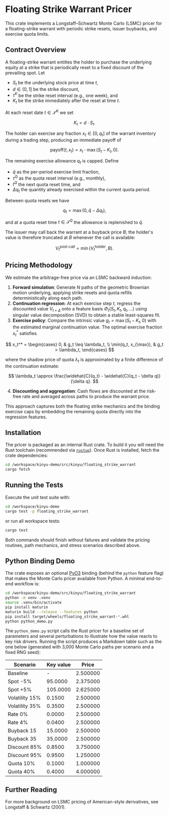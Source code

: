 # Floating Strike Warrant Pricer

This crate implements a Longstaff–Schwartz Monte Carlo (LSMC) pricer for a floating-strike warrant with periodic strike resets, issuer buybacks, and exercise quota limits.

## Contract Overview

A floating-strike warrant entitles the holder to purchase the underlying equity at a strike that is periodically reset to a fixed discount of the prevailing spot. Let

- $S_t$ be the underlying stock price at time $t$,
- $d \in (0,1]$ be the strike discount,
- $\tau^K$ be the strike reset interval (e.g., one week), and
- $K_t$ be the strike immediately after the reset at time $t$.

At each reset date $t \in \mathcal{T}^K$ we set

$$
K_t = d \cdot S_t.
$$

The holder can exercise any fraction $x_t \in [0, q_t]$ of the warrant inventory during a trading step, producing an immediate payoff of

$$
\text{payoff}(t, x_t) = x_t \cdot \max(S_t - K_t, 0).
$$

The remaining exercise allowance $q_t$ is capped. Define

- $\bar{q}$ as the per-period exercise limit fraction,
- $\tau^Q$ as the quota reset interval (e.g., monthly),
- $t^Q$ the next quota reset time, and
- $\Delta q_t$ the quantity already exercised within the current quota period.

Between quota resets we have

$$
q_t = \max\bigl(0, \bar{q} - \Delta q_t\bigr),
$$

and at a quota reset time $t \in \mathcal{T}^Q$ the allowance is replenished to $\bar{q}$.

The issuer may call back the warrant at a buyback price $B$; the holder's value is therefore truncated at $B$ whenever the call is available:

$$
V_t^{\text{post-call}} = \min\left(V_t^{\text{holder}}, B\right).
$$

## Pricing Methodology

We estimate the arbitrage-free price via an LSMC backward induction:

1. **Forward simulation**: Generate $N$ paths of the geometric Brownian motion underlying, applying strike resets and quota refills deterministically along each path.
2. **Continuation regression**: At each exercise step $t$, regress the discounted value $V_{t+\Delta}$ onto a feature basis $\Phi_t(S_t, K_t, q_t, \ldots)$ using singular value decomposition (SVD) to obtain a stable least-squares fit.
3. **Exercise policy**: Compare the intrinsic value $g_t = \max(S_t - K_t, 0)$ with the estimated marginal continuation value. The optimal exercise fraction $x_t^*$ satisfies

$$
x_t^* =
\begin{cases}
0, & g_t \leq \lambda_t, \\
\min(q_t, x_{\max}), & g_t > \lambda_t,
\end{cases}
$$

   where the shadow price of quota $\lambda_t$ is approximated by a finite difference of the continuation estimate:

$$
\lambda_t \approx \frac{\widehat{C}(q_t) - \widehat{C}(q_t - \delta q)}{\delta q}.
$$

4. **Discounting and aggregation**: Cash flows are discounted at the risk-free rate and averaged across paths to produce the warrant price.

This approach captures both the floating strike mechanics and the binding exercise caps by embedding the remaining quota directly into the regression features.

## Installation

The pricer is packaged as an internal Rust crate. To build it you will need the Rust toolchain (recommended via [`rustup`](https://rustup.rs/)). Once Rust is installed, fetch the crate dependencies:

```bash
cd /workspace/kinyu-demo/src/kinyu/floating_strike_warrant
cargo fetch
```

## Running the Tests

Execute the unit test suite with:

```bash
cd /workspace/kinyu-demo
cargo test -p floating_strike_warrant
```

or run all workspace tests:

```bash
cargo test
```

Both commands should finish without failures and validate the pricing routines, path mechanics, and stress scenarios described above.

## Python Binding Demo

The crate exposes an optional [PyO3](https://pyo3.rs/) binding (behind the `python` feature flag) that makes the Monte Carlo pricer available from Python. A minimal end-to-end workflow is:

```bash
cd /workspace/kinyu-demo/src/kinyu/floating_strike_warrant
python -m venv .venv
source .venv/bin/activate
pip install maturin
maturin build --release --features python
pip install target/wheels/floating_strike_warrant-*.whl
python python_demo.py
```

The `python_demo.py` script calls the Rust pricer for a baseline set of parameters and several perturbations to illustrate how the value reacts to key risk drivers. Running the script produces a Markdown table such as the one below (generated with 3,000 Monte Carlo paths per scenario and a fixed RNG seed):

| Scenario | Key value | Price |
| --- | --- | --- |
| Baseline | - | 2.500000 |
| Spot -5% | 95.0000 | 2.375000 |
| Spot +5% | 105.0000 | 2.625000 |
| Volatility 15% | 0.1500 | 2.500000 |
| Volatility 35% | 0.3500 | 2.500000 |
| Rate 0% | 0.0000 | 2.500000 |
| Rate 4% | 0.0400 | 2.500000 |
| Buyback 15 | 15.0000 | 2.500000 |
| Buyback 35 | 35.0000 | 2.500000 |
| Discount 85% | 0.8500 | 3.750000 |
| Discount 95% | 0.9500 | 1.250000 |
| Quota 10% | 0.1000 | 1.000000 |
| Quota 40% | 0.4000 | 4.000000 |

## Further Reading

For more background on LSMC pricing of American-style derivatives, see Longstaff & Schwartz (2001).

